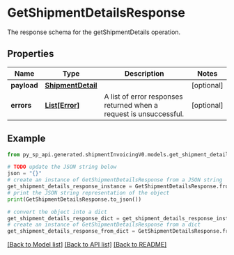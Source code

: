 # GetShipmentDetailsResponse

The response schema for the getShipmentDetails operation.

## Properties

Name | Type | Description | Notes
------------ | ------------- | ------------- | -------------
**payload** | [**ShipmentDetail**](ShipmentDetail.md) |  | [optional] 
**errors** | [**List[Error]**](Error.md) | A list of error responses returned when a request is unsuccessful. | [optional] 

## Example

```python
from py_sp_api.generated.shipmentInvoicingV0.models.get_shipment_details_response import GetShipmentDetailsResponse

# TODO update the JSON string below
json = "{}"
# create an instance of GetShipmentDetailsResponse from a JSON string
get_shipment_details_response_instance = GetShipmentDetailsResponse.from_json(json)
# print the JSON string representation of the object
print(GetShipmentDetailsResponse.to_json())

# convert the object into a dict
get_shipment_details_response_dict = get_shipment_details_response_instance.to_dict()
# create an instance of GetShipmentDetailsResponse from a dict
get_shipment_details_response_from_dict = GetShipmentDetailsResponse.from_dict(get_shipment_details_response_dict)
```
[[Back to Model list]](../README.md#documentation-for-models) [[Back to API list]](../README.md#documentation-for-api-endpoints) [[Back to README]](../README.md)


